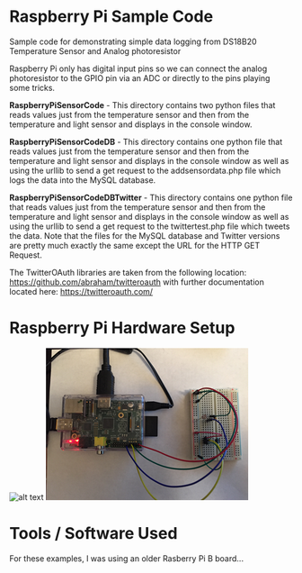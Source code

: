 # Raspberry Pi Sample Code
Sample code for demonstrating simple data logging from DS18B20 Temperature Sensor and Analog photoresistor

Raspberry Pi only has digital input pins so we can connect the analog photoresistor to the GPIO pin via an ADC or directly to the pins playing some tricks.

**RaspberryPiSensorCode** - This directory contains two python files that reads values just from the temperature sensor and then from the temperature and light sensor and displays in the console window.

**RaspberryPiSensorCodeDB** - This directory contains one python file that reads values just from the temperature sensor and then from the temperature and light sensor and displays in the console window as well as using the urllib to send a get request to the addsensordata.php file which logs the data into the MySQL database.

**RaspberryPiSensorCodeDBTwitter** - This directory contains one python file that reads values just from the temperature sensor and then from the temperature and light sensor and displays in the console window as well as using the urllib to send a get request to the twittertest.php file which tweets the data. Note that the files for the MySQL database and Twitter versions are pretty much exactly the same except the URL for the HTTP GET Request.

The TwitterOAuth libraries are taken from the following location:
https://github.com/abraham/twitteroauth with further documentation located here: https://twitteroauth.com/

# Raspberry Pi Hardware Setup

![alt text](RaspberryPi-Images/RaspberryPi-lighttempsonsor-bb.png "Fritzing drawing of the Raspberry Pi connected to breadboard with light and temperature sensors")
![alt text](RaspberryPi-Images/RaspberryPi-lighttempsensor-photo.png "Photo of the Raspberry Pi connected to breadboard with light and temperature sensors")


# Tools / Software Used

For these examples, I was using an older Rasberry Pi B board...
